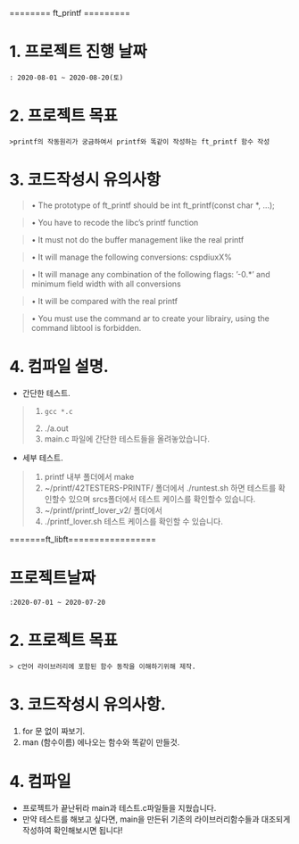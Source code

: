 ======== ft_printf =========

# 1. 프로젝트 진행 날짜
    : 2020-08-01 ~ 2020-08-20(토)
# 2. 프로젝트 목표
    >printf의 작동원리가 궁금하여서 printf와 똑같이 작성하는 ft_printf 함수 작성

# 3. 코드작성시 유의사항
> • The prototype of ft_printf should be int ft_printf(const char *, ...);

> • You have to recode the libc’s printf function

> • It must not do the buffer management like the real printf

>• It will manage the following conversions: cspdiuxX%

>• It will manage any combination of the following flags: ’-0.*’ and minimum field
width with all conversions

>• It will be compared with the real printf

>• You must use the command ar to create your librairy, using the command libtool
is forbidden.

# 4. 컴파일 설명.
* 간단한 테스트.
>1. <pre><code>gcc *.c</pre></code>
>2. ./a.out
>3. main.c 파일에 간단한 테스트들을 올려놓았습니다. 
   
 * 세부 테스트.
>1. printf 내부 폴더에서 make
>2. ~/printf/42TESTERS-PRINTF/ 폴더에서 ./runtest.sh 하면 테스트를 확인할수 있으며 srcs폴더에서 테스트 케이스를 확인할수 있습니다. 
>3. ~/printf/printf_lover_v2/ 폴더에서 
>4. ./printf_lover.sh 테스트 케이스를 확인할 수 있습니다.

=======ft_libft=================
# 프로젝트날짜
    :2020-07-01 ~ 2020-07-20 
# 2. 프로젝트 목표
    > c언어 라이브러리에 포함된 함수 동작을 이해하기위해 제작.
# 3. 코드작성시 유의사항. 
1. for 문 없이 짜보기.
2. man (함수이름) 에나오는 함수와 똑같이 만들것.

# 4. 컴파일
 * 프로젝트가 끝난뒤라 main과 테스트.c파일들을 지웠습니다. 
 * 만약 테스트를 해보고 싶다면, main을 만든뒤 기존의 라이브러리함수들과 대조되게 작성하여 확인해보시면 됩니다!